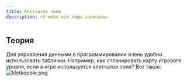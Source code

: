 ```yaml
---
title: Клетчатое поле
description: «У меня все ходы записаны»
---
```


## Теория

Для управления данными в программировании очень удобно использовать таблички. Например, как спланировать карту игрового уровня, если в игре используется клетчатое поле?
Вот такое:
![kletkopole.png]({{site.baseurl}}/lessons/processing/kletkopole.png)

